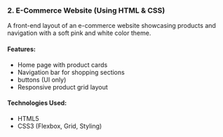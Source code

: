 ### 2. E-Commerce Website (Using HTML & CSS)

A front-end layout of an e-commerce website showcasing products and navigation with a soft pink and white color theme.

####  Features:
- Home page with product cards
- Navigation bar for shopping sections
-  buttons (UI only)
- Responsive product grid layout


####  Technologies Used:
- HTML5
- CSS3 (Flexbox, Grid,  Styling)
